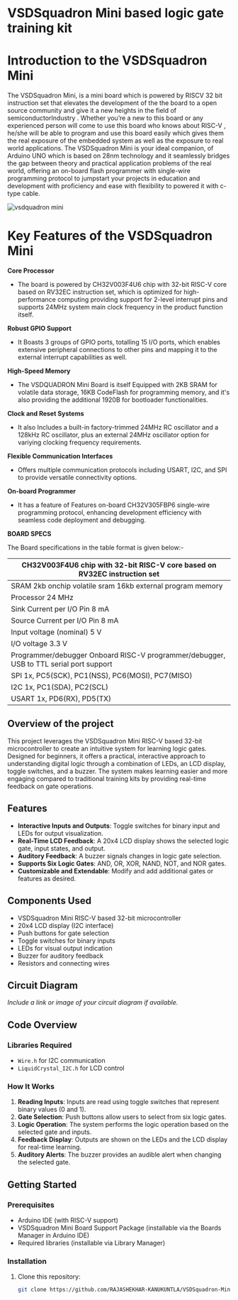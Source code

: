 # VSDSquadron Mini based logic gate training kit

# Introduction to the VSDSquadron Mini 
The VSDSquadron Mini, is a mini board which is powered by RISCV 32 bit instruction set that elevates the development of the the board to a open source community and give it a new heights in the field of semiconductorIndustry . Whether you’re a new to this board or any experienced person will come to use this board who knows about RISC-V , he/she will be able to program and use this board easily which gives them the real exposure of the embedded system as well as the exposure to real world applications. The VSDSquadron Mini is your ideal companion, of Arduino UNO which is based on 28nm technology and it seamlessly bridges the gap between theory and practical application problems of the real world, offering an on-board flash programmer with single-wire programming protocol to jumpstart your projects in education and development with proficiency and ease with flexibility to powered it with c-type cable.

![vsdquadron mini](https://github.com/user-attachments/assets/66adfd74-4cd6-4792-b88e-6bfadedeca21)



# Key Features of the VSDSquadron Mini 

**Core Processor**


- The board is powered by CH32V003F4U6 chip with 32-bit RISC-V core based on RV32EC instruction set, which is optimized for high-performance computing providing support for 2-level interrupt pins and supports 24MHz system main clock frequency in the product function itself.

**Robust GPIO Support**


- It Boasts 3 groups of GPIO ports, totalling 15 I/O ports, which enables extensive peripheral connections to other pins and mapping it to the external interrupt capabilities as well.

**High-Speed Memory**


- The VSDQUADRON Mini Board is itself Equipped with 2KB SRAM for volatile data storage, 16KB CodeFlash for programming memory, and it's also providing the additional 1920B for bootloader functionalities.

**Clock and Reset Systems**


- It also Includes a built-in factory-trimmed 24MHz RC oscillator and a 128kHz RC oscillator, plus an external 24MHz oscillator option for variying clocking frequency requirements.



**Flexible Communication Interfaces**


- Offers multiple communication protocols including USART, I2C, and SPI to provide versatile connectivity options.

**On-board Programmer**


- It has a feature of Features on-board CH32V305FBP6 single-wire programming protocol, enhancing development efficiency with seamless code deployment and debugging.

**BOARD SPECS**

The Board specifications in the table format is given below:- 

| **CH32V003F4U6 chip with 32-bit RISC-V core based on RV32EC instruction set** |
| ------------------------------------------------------------------------- 
| SRAM                                                                       2kb onchip volatile sram     16kb external program memory                                    |
| Processor                                                                  24 MHz                                                                                       |
| Sink Current per I/O Pin                                                   8 mA                                                                                         |
| Source Current per I/O Pin                                                 8 mA                                                                                         |
| Input voltage (nominal)                                                    5 V                                                                                          |
| I/O voltage                                                                3.3 V                                                                                        |
| Programmer/debugger                                                        Onboard RISC-V programmer/debugger, USB to TTL serial port support                           |
| SPI                                                                        1x, PC5(SCK), PC1(NSS), PC6(MOSI), PC7(MISO)                                                 |
| I2C                                                                        1x, PC1(SDA), PC2(SCL)                                                                       |
| USART                                                                      1x, PD6(RX), PD5(TX)|


## Overview of the project
This project leverages the VSDSquadron Mini RISC-V based 32-bit microcontroller to create an intuitive system for learning logic gates. Designed for beginners, it offers a practical, interactive approach to understanding digital logic through a combination of LEDs, an LCD display, toggle switches, and a buzzer. The system makes learning easier and more engaging compared to traditional training kits by providing real-time feedback on gate operations.

## Features
- **Interactive Inputs and Outputs**: Toggle switches for binary input and LEDs for output visualization.
- **Real-Time LCD Feedback**: A 20x4 LCD display shows the selected logic gate, input states, and output.
- **Auditory Feedback**: A buzzer signals changes in logic gate selection.
- **Supports Six Logic Gates**: AND, OR, XOR, NAND, NOT, and NOR gates.
- **Customizable and Extendable**: Modify and add additional gates or features as desired.

## Components Used
- VSDSquadron Mini RISC-V based 32-bit microcontroller
- 20x4 LCD display (I2C interface)
- Push buttons for gate selection
- Toggle switches for binary inputs
- LEDs for visual output indication
- Buzzer for auditory feedback
- Resistors and connecting wires

## Circuit Diagram
*Include a link or image of your circuit diagram if available.*

## Code Overview
### Libraries Required
- `Wire.h` for I2C communication
- `LiquidCrystal_I2C.h` for LCD control

### How It Works
1. **Reading Inputs**: Inputs are read using toggle switches that represent binary values (0 and 1).
2. **Gate Selection**: Push buttons allow users to select from six logic gates.
3. **Logic Operation**: The system performs the logic operation based on the selected gate and inputs.
4. **Feedback Display**: Outputs are shown on the LEDs and the LCD display for real-time learning.
5. **Auditory Alerts**: The buzzer provides an audible alert when changing the selected gate.

## Getting Started
### Prerequisites
- Arduino IDE (with RISC-V support)
- VSDSquadron Mini Board Support Package (installable via the Boards Manager in Arduino IDE)
- Required libraries (installable via Library Manager)

### Installation
1. Clone this repository:
   ```bash
   git clone https://github.com/RAJASHEKHAR-KANUKUNTLA/VSDSquadron-Mini-based-logic-gate-training-kit-.git
   ```
